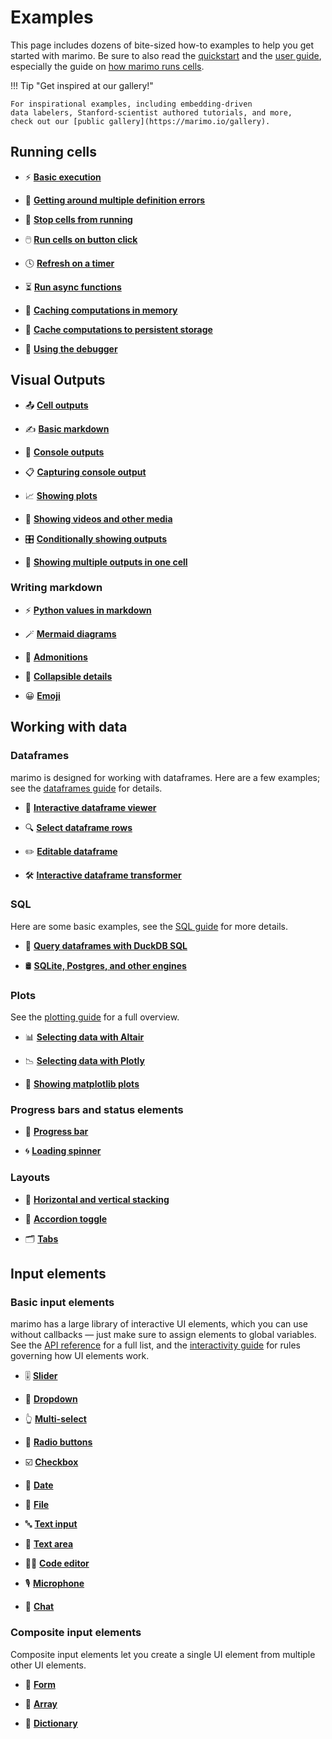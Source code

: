 # Examples

This page includes dozens of bite-sized how-to examples to help you get started
with marimo. Be sure to also read the [quickstart](../getting_started) and
the [user guide](../guides/), especially the guide on [how marimo runs
cells](../guides/reactivity/).

!!! Tip "Get inspired at our gallery!"

    For inspirational examples, including embedding-driven
    data labelers, Stanford-scientist authored tutorials, and more,
    check out our [public gallery](https://marimo.io/gallery).


## Running cells

<div class="grid cards" markdown>

-  ⚡️ [**Basic execution**](running_cells/basics.md)

-  🐞 [**Getting around multiple definition errors**](running_cells/multiple_definitions.md)

-  🛑 [**Stop cells from running**](running_cells/stop.md)

-  🖱️ [**Run cells on button click**](running_cells/run_button.md)

-  🕓 [**Refresh on a timer**](running_cells/refresh.md)

-  ⏳ [**Run async functions**](running_cells/async_await.md)

-  💾 [**Caching computations in memory**](running_cells/memory_cache.md)

-  💾 [**Cache computations to persistent storage**](running_cells/persistent_cache.md)

-  🐞 [**Using the debugger**](running_cells/debugging.md)

</div>

## Visual Outputs

<div class="grid cards" markdown>

-   📤 [**Cell outputs**](outputs/basic_output.md)

-   ✍️  [**Basic markdown**](outputs/basic_markdown.md)

-   💬 [**Console outputs**](outputs/console_outputs.md)

-   📋 [**Capturing console output**](outputs/capture_console_outputs.md)

-   📈 [**Showing plots**](outputs/plots.md)

-   🎥 [**Showing videos and other media**](../api/media/index.md)

-   🎛️ [**Conditionally showing outputs**](outputs/conditional_output.md)

-   🧩 [**Showing multiple outputs in one cell**](outputs/multiple_outputs.md)

</div>

### Writing markdown

<div class="grid cards" markdown>

-   ⚡️ [**Python values in markdown**](markdown/dynamic_markdown.md)

-   🪄 [**Mermaid diagrams**](markdown/mermaid.md)

-   🚨 [**Admonitions**](markdown/admonitions.md)

-   📂 [**Collapsible details**](markdown/details.md)

-   😀 [**Emoji**](markdown/emoji.md)

</div>

## Working with data

### Dataframes

marimo is designed for working with dataframes. Here are a few examples; see
the [dataframes guide](../guides/working_with_data/dataframes.md) for details.

<div class="grid cards" markdown>

-   🧮 [**Interactive dataframe viewer**](outputs/dataframes.md)

-   🔍 [**Select dataframe rows**](../api/inputs/table.md)

-   ✏️  [**Editable dataframe**](../api/inputs/data_editor.md)

-   🛠️ [**Interactive dataframe transformer**](../api/inputs/dataframe.md)

</div>

### SQL

Here are some basic examples, see the [SQL
guide](../guides/working_with_data/sql.md) for more details.

<div class="grid cards" markdown>

-   🦆 [**Query dataframes with DuckDB SQL**](../guides/working_with_data/sql/#example)

-   🛢️ [**SQLite, Postgres, and other engines**](../guides/working_with_data/sql/#connecting-to-a-custom-database)

</div>

### Plots

See the [plotting guide](../guides/working_with_data/plotting.md) for a full
overview.

<div class="grid cards" markdown>

-   📊 [**Selecting data with Altair**](../api/plotting/#reactive-charts-with-altair)

-   📉 [**Selecting data with Plotly**](../api/plotting/#reactive-charts-with-plotly)

-   🔭 [**Showing matplotlib plots**](outputs/plots.md)

</div>

### Progress bars and status elements

<div class="grid cards" markdown>

-   📶 [**Progress bar**](outputs/progress_bar.md)

-   🌀 [**Loading spinner**](outputs/spinner.md)

</div>

### Layouts

<div class="grid cards" markdown>

-   📐 [**Horizontal and vertical stacking**](outputs/stacks.md)

-   📁 [**Accordion toggle**](../api/layouts/accordion.md)

-   🗂️ [**Tabs**](../api/inputs/tabs.md)

</div>

## Input elements

### Basic input elements

marimo has a large library of interactive UI elements, which you can use
without callbacks — just make sure to assign elements to global variables. See
the [API reference](../api/inputs.md) for a full list, and the [interactivity
guide](../guides/interactivity.md) for rules governing how UI elements work.

<div class="grid cards" markdown>

-   🎚️ [**Slider**](../api/inputs/slider.md)

-   🧾 [**Dropdown**](../api/inputs/dropdown.md)

-   👆 [**Multi-select**](../api/inputs/multiselect.md)

-   🔘 [**Radio buttons**](../api/inputs/radio.md)

-   ☑️ [**Checkbox**](../api/inputs/checkbox.md)

-   📅 [**Date**](../api/inputs/dates.md)

-   📁 [**File**](../api/inputs/file.md)

-   🔤 [**Text input**](../api/inputs/text.md)

-   📝 [**Text area**](../api/inputs/text_area.md)

-   🧑‍💻 [**Code editor**](../api/inputs/code_editor.md)

-   🎙️ [**Microphone**](../api/inputs/microphone.md)

-   💬 [**Chat**](../api/inputs/chat.md)

</div>

### Composite input elements

Composite input elements let you create a single UI element from multiple
other UI elements.

<div class="grid cards" markdown>

-   🧾 [**Form**](../api/inputs/form.md)

-   🎒 [**Array**](../api/inputs/array.md)

-   📖 [**Dictionary**](../api/inputs/dictionary.md)

</div>
